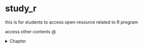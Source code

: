 # study_r
this is for students to access open-resource related to R program

access other contents @
<details>
<summary> Chapter </summary>
 <ul><li><a href="https://amaiesc.github.io/study_r/getting_to_know_R.html"> Getting to know R </a>
<li> TBC </li>
  <li> TBC </li> </details>
